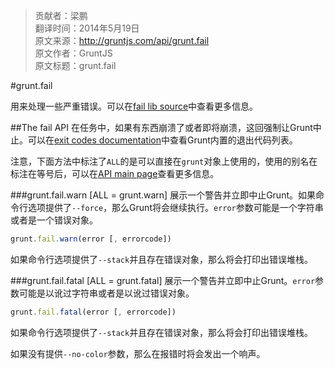 > 贡献者：梁鹏  
> 翻译时间：2014年5月19日  
> 原文来源：http://gruntjs.com/api/grunt.fail  
> 原文作者：GruntJS  
> 原文标题：grunt.fail  

#grunt.fail

用来处理一些严重错误。可以在[fail lib source](https://github.com/gruntjs/grunt/blob/master/lib/grunt/fail.js)中查看更多信息。

##The fail API
在任务中，如果有东西崩溃了或者即将崩溃，这回强制让Grunt中止。可以在[exit codes documentation](https://github.com/poppinlp/Lranslation/blob/master/grunt/api/exit-codes.md)中查看Grunt内置的退出代码列表。

注意，下面方法中标注了`ALL`的是可以直接在`grunt`对象上使用的，使用的别名在标注在等号后，可以在[API main page](https://github.com/poppinlp/Lranslation/blob/master/grunt/api/grunt.md)查看更多信息。

###grunt.fail.warn [ALL = grunt.warn]
展示一个警告并立即中止Grunt。如果命令行选项提供了`--force`，那么Grunt将会继续执行。`error`参数可能是一个字符串或者是一个错误对象。

```js
grunt.fail.warn(error [, errorcode])
```

如果命令行选项提供了`--stack`并且存在错误对象，那么将会打印出错误堆栈。

###grunt.fail.fatal [ALL = grunt.fatal]
展示一个警告并立即中止Grunt。`error`参数可能是以讹过字符串或者是以讹过错误对象。

```js
grunt.fail.fatal(error [, errorcode])
```

如果命令行选项提供了`--stack`并且存在错误对象，那么将会打印出错误堆栈。

如果没有提供`--no-color`参数，那么在报错时将会发出一个响声。
